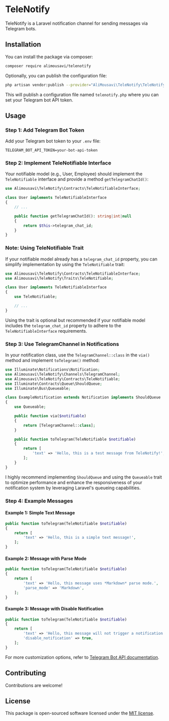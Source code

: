 # TeleNotify

TeleNotify is a Laravel notification channel for sending messages via Telegram bots.

## Installation

You can install the package via composer:

```bash
composer require alimousavi/telenotify
```

Optionally, you can publish the configuration file:

```bash
php artisan vendor:publish --provider="AliMousavi\TeleNotify\TeleNotifyServiceProvider"
```

This will publish a configuration file named `telenotify.php` where you can set your Telegram bot API token.

## Usage

### Step 1: Add Telegram Bot Token

Add your Telegram bot token to your `.env` file:

```dotenv
TELEGRAM_BOT_API_TOKEN=your-bot-api-token
```

### Step 2: Implement TeleNotifiable Interface

Your notifiable model (e.g., User, Employee) should implement the `TeleNotifiable` interface and provide a method `getTelegramChatId()`:

```php
use Alimousavi\TeleNotify\Contracts\TeleNotifiableInterface;

class User implements TeleNotifiableInterface
{
    // ...

    public function getTelegramChatId(): string|int|null
    {
        return $this->telegram_chat_id;
    }
}
```


### Note: Using TeleNotifiable Trait

If your notifiable model already has a `telegram_chat_id` property, you can simplify implementation by using the `TeleNotifiable` trait:

```php
use Alimousavi\TeleNotify\Contracts\TeleNotifiableInterface;
use Alimousavi\TeleNotify\Traits\TeleNotifiable;

class User implements TeleNotifiableInterface
{
    use TeleNotifiable;

    // ...
}
```

Using the trait is optional but recommended if your notifiable model includes the `telegram_chat_id` property to adhere to the `TeleNotifiableInterface` requirements.


### Step 3: Use TelegramChannel in Notifications

In your notification class, use the `TelegramChannel::class` in the `via()` method and implement `toTelegram()` method:

```php
use Illuminate\Notifications\Notification;
use Alimousavi\TeleNotify\Channels\TelegramChannel;
use Alimousavi\TeleNotify\Contracts\TeleNotifiable;
use Illuminate\Contracts\Queue\ShouldQueue;
use Illuminate\Bus\Queueable;

class ExampleNotification extends Notification implements ShouldQueue
{
    use Queueable;

    public function via($notifiable)
    {
        return [TelegramChannel::class];
    }

    public function toTelegram(TeleNotifiable $notifiable)
    {
        return [
            'text' => 'Hello, this is a test message from TeleNotify!',
        ];
    }
}
```

I highly recommend implementing `ShouldQueue` and using the `Queueable` trait to optimize performance and enhance the responsiveness of your notification system by leveraging Laravel's queueing capabilities.

### Step 4: Example Messages

#### Example 1: Simple Text Message

```php
public function toTelegram(TeleNotifiable $notifiable)
{
    return [
        'text' => 'Hello, this is a simple text message!',
    ];
}
```

#### Example 2: Message with Parse Mode

```php
public function toTelegram(TeleNotifiable $notifiable)
{
    return [
        'text' => 'Hello, this message uses *Markdown* parse mode.',
        'parse_mode' => 'Markdown',
    ];
}
```

#### Example 3: Message with Disable Notification

```php
public function toTelegram(TeleNotifiable $notifiable)
{
    return [
        'text' => 'Hello, this message will not trigger a notification.',
        'disable_notification' => true,
    ];
}
```

For more customization options, refer to [Telegram Bot API documentation](https://core.telegram.org/bots/api#sendmessage).

## Contributing

Contributions are welcome!

## License

This package is open-sourced software licensed under the [MIT license](https://opensource.org/licenses/MIT).
